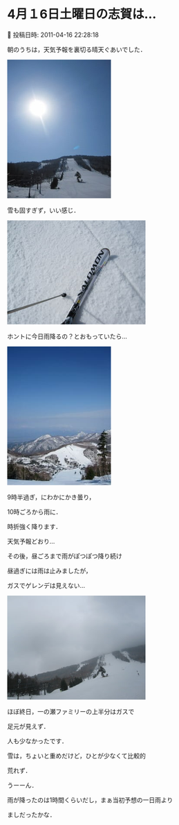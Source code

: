 # 4月１6日土曜日の志賀は…

📅 投稿日時: 2011-04-16 22:28:18

朝のうちは，天気予報を裏切る晴天ぐあいでした．




![25537deb1b73033f625ca777f1a9f826.jpg](images/25537deb1b73033f625ca777f1a9f826.jpg)







雪も固すぎず，いい感じ．




![0d2f95aea24281500feaa5e75c1e461e.jpg](images/0d2f95aea24281500feaa5e75c1e461e.jpg)




ホントに今日雨降るの？とおもっていたら…




![0743badf621972d56f6c6f80af69b1ea.jpg](images/0743badf621972d56f6c6f80af69b1ea.jpg)







9時半過ぎ，にわかにかき曇り，


10時ごろから雨に．


時折強く降ります．





天気予報どおり…


その後，昼ごろまで雨がぽつぽつ降り続け





昼過ぎには雨は止みましたが，


ガスでゲレンデは見えない…




![7b5327094ff062a5c58be41cabc0cf9e.jpg](images/7b5327094ff062a5c58be41cabc0cf9e.jpg)




ほぼ終日，一の瀬ファミリーの上半分はガスで


足元が見えず．





人も少なかったです．


雪は，ちょいと重めだけど，ひとが少なくて比較的


荒れず．





うーーん．


雨が降ったのは1時間くらいだし，まぁ当初予想の一日雨より


ましだったかな．
